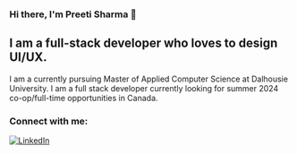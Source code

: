 ### Hi there, I'm Preeti Sharma 👋

## I am a full-stack developer who loves to design UI/UX.

I am a currently pursuing Master of Applied Computer Science at Dalhousie University. I am a full stack developer currently looking for summer 2024 co-op/full-time opportunities in Canada. 

### Connect with me:
[![LinkedIn](https://img.shields.io/badge/LinkedIn-%2312100E.svg?&style=for-the-badge&logo=LinkedIn&logoColor=blue)][linkedin]

[linkedin]: https://www.linkedin.com/in/preeti-sharma-01875a1b3/ 
